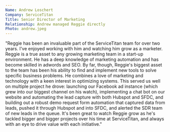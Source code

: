 ```yaml
---
Name: Andrew Loschert
Company: ServiceTitan
Title: Senior Director of Marketing
Relationship: Andrew managed Reggie directly
Photo: andrew.jpeg
---
```

"Reggie has been an invaluable part of the ServiceTitan team for over two years. I've enjoyed working with him and watching him grow as a marketer. Reggie is a true asset to any growing marketing team in a start-up environment. He has a deep knowledge of marketing automation and has become skilled in adwords and SEO. By far, though, Reggie's biggest asset to the team has been his ability to find and implement new tools to solve specific business problems. He combines a love of marketing and technology with a keen interest in optimizing systems. This served us well on multiple project he drove: launching our Facebook ad instance (which grew into our biggest channel on his watch), implementing a chat bot on our website and automating the lead capture with both Hubspot and SFDC, and building out a robust demo request form automation that captured data from leads, pushed it through Hubspot and into SFDC, and alerted the SDR team of new leads in the queue. It's been great to watch Reggie grow as he's tackled bigger and bigger projects over his time at ServiceTitan, and always with an eye to drive value with each initiative."